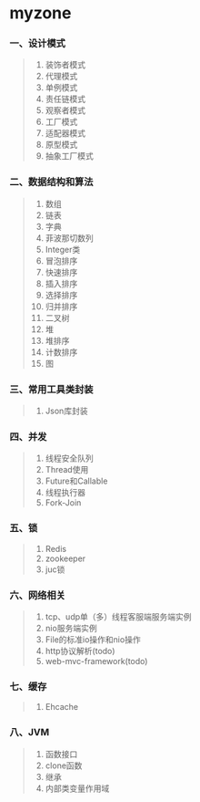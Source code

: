 # myzone
### 一、设计模式
>1) 装饰者模式
>2) 代理模式
>3) 单例模式
>4) 责任链模式
>5) 观察者模式
>6) 工厂模式
>7) 适配器模式
>8) 原型模式
>9) 抽象工厂模式
### 二、数据结构和算法
>1) 数组
>2) 链表
>3) 字典
>4) 菲波那切数列
>5) Integer类
>6) 冒泡排序
>7) 快速排序
>8) 插入排序
>9) 选择排序
>10) 归并排序
>11) 二叉树
>12) 堆
>13) 堆排序
>14) 计数排序
>15) 图
### 三、常用工具类封装
>1) Json库封装
### 四、并发
>1) 线程安全队列
>2) Thread使用
>3) Future和Callable
>4) 线程执行器
>5) Fork-Join
### 五、锁
>1) Redis
>2) zookeeper
>3) juc锁
### 六、网络相关
>1) tcp、udp单（多）线程客服端服务端实例 
>2) nio服务端实例
>3) File的标准io操作和nio操作  
>4) http协议解析(todo)  
>5) web-mvc-framework(todo)     
### 七、缓存
>1) Ehcache
### 八、JVM
>1) 函数接口
>2) clone函数
>3) 继承
>4) 内部类变量作用域

